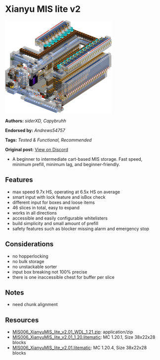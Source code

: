 # Xianyu MIS lite v2
<img alt="XianyuMIS_lite_v2.01.png" src="images/XianyuMIS_lite_v2.01.png?raw=1" height="300px">

**Authors:** *siderXD, Capybruhh*

**Endorsed by:** *Andrews54757*

**Tags:** *Tested & Functional, Recommended*

**Original post:** [View on Discord](https://discord.com/channels/1375556143186837695/1390321702365302926)

- A beginner to intermediate cart-based MIS storage. Fast speed, minimum prefill, minimum lag, and beginner-friendly.

## Features
- max speed 9.7x HS, operating at 6.5x HS on average
- smart input with lock feature and isBox check
- different input for boxes and loose items
- 46 slices in total, easy to expand
- works in all directions
- accessible and easily configurable whitelisters
- build simplicity and small amount of prefill
- safety features such as blocker missing alarm and emergency stop

## Considerations
- no hopperlocking
- no bulk storage
- no unstackable sorter
- input box breaking not 100% precise
- there is one inaccessible chest for buffer per slice

## Notes
- need chunk alignment

## Resources
- [MIS006_XianyuMIS_lite_v2.01_WDL_1.21.zip](attachments/MIS006_XianyuMIS_lite_v2.01_WDL_1.21.zip): application/zip
- [MIS006_XianyuMIS_lite_v2.01_1.20.litematic](attachments/MIS006_XianyuMIS_lite_v2.01_1.20.litematic): MC 1.20.1, Size 38x22x28 blocks
- [MIS006_XianyuMIS_lite_v2.01.litematic](attachments/MIS006_XianyuMIS_lite_v2.01.litematic): MC 1.20.4, Size 38x22x28 blocks
